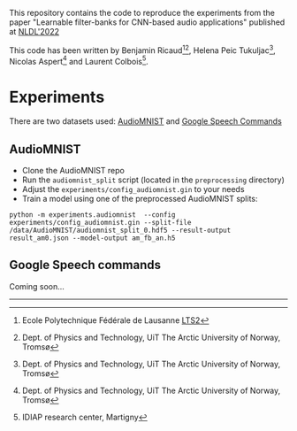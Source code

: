This repository contains the code to reproduce the experiments from the paper "Learnable filter-banks for CNN-based audio applications" published at [NLDL'2022](https://www.nldl.org)

This code has been written by Benjamin Ricaud[^1][^2], Helena Peic Tukuljac[^2], Nicolas Aspert[^2] and Laurent Colbois[^3].

# Experiments

There are two datasets used: [AudioMNIST](https://github.com/soerenab/AudioMNIST) and [Google Speech Commands](https://www.tensorflow.org/datasets/catalog/speech_commands)

## AudioMNIST
* Clone the AudioMNIST repo
* Run the `audiomnist_split` script (located in the `preprocessing` directory)
* Adjust the `experiments/config_audiomnist.gin` to your needs
* Train a model using one of the preprocessed AudioMNIST splits:
```
python -m experiments.audiomnist  --config experiments/config_audiomnist.gin --split-file /data/AudioMNIST/audiomnist_split_0.hdf5 --result-output result_am0.json --model-output am_fb_an.h5
```

## Google Speech commands
Coming soon...

---------
[^1]: Ecole Polytechnique Fédérale de Lausanne [LTS2](https://lts2.epfl.ch)

[^2]: Dept. of Physics and Technology, UiT The Arctic University of Norway, Tromsø

[^3]: IDIAP research center, Martigny
